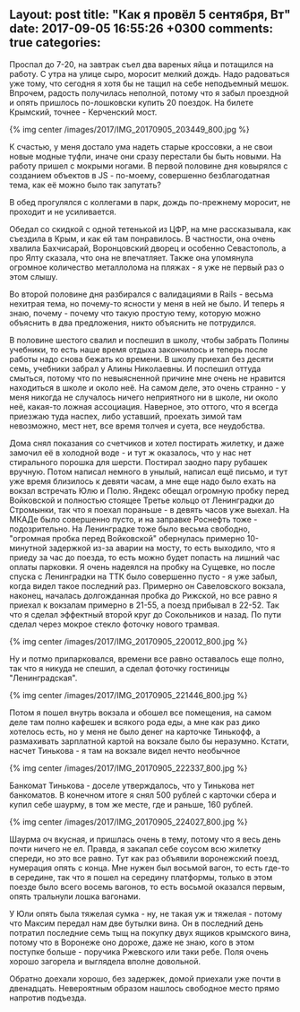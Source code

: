 Layout: post
title: "Как я провёл 5 сентября, Вт"
date: 2017-09-05 16:55:26 +0300
comments: true
categories: 
---
Проспал до 7-20, на завтрак съел два вареных яйца и потащился на работу. С утра на улице сыро, моросит мелкий дождь. Надо радоваться уже тому, что сегодня я хотя бы не тащил на себе неподъемный мешок. Впрочем, радость получилась неполной, потому что я забыл проездной и опять пришлось по-лошковски купить 20 поездок. На билете Крымский, точнее - Керченский мост.

{% img center /images/2017/IMG_20170905_203449_800.jpg %}

К счастью, у меня достало ума надеть старые кроссовки, а не свои новые модные туфли, иначе они сразу перестали бы быть новыми. На работу пришел с мокрыми ногами. В первой половине дня ковырялся с созданием объектов в JS - по-моему, совершенно безблагодатная тема, как её можно было так запутать?

В обед прогулялся с коллегами в парк, дождь по-прежнему моросит, не проходит и не усиливается.

Обедал со скидкой с одной тетенькой из ЦФР, на мне рассказывала, как съездила в Крым, и как ей там понравилось. В частности, она очень хвалила Бахчисарай, Воронцовский дворец и особенно Севастополь, а про Ялту сказала, что она не впечатляет. Также она упомянула огромное количество металлолома на пляжах - я уже не первый раз о этом слышу.  

Во второй половине дня разбирался с валидациями в Rails - весьма нехитрая тема, но почему-то ясности у меня в ней не было. И теперь я знаю, почему - почему что такую простую тему, которую можно объяснить в два предложения, никто объяснить не потрудился.

В половине шестого свалил и поспешил в школу, чтобы забрать Полины учебники, то есть наше время отдыха закончилось и теперь после работы надо снова бежать ко времени. В школу приехал без десяти семь, учебники забрал у Алины Николаевны. И поспешил оттуда смыться, потому что по невыясненной причине мне очень не нравится находиться в школе и около неё. На самом деле, это очень странно - у меня никогда не случалось ничего неприятного ни в школе, ни около неё, какая-то ложная ассоциация. Наверное, это оттого, что я всегда приезжаю туда наспех, либо уставший, проехать зимой там невозможно, мест нет, все время толчея и суета, все неудобства.

Дома снял показания со счетчиков и хотел постирать жилетку, и даже замочил её в холодной воде - и тут ж оказалось, что у нас нет стирального порошка для шерсти. Постирал заодно пару рубашек вручную. Потом написал немного в унылый, написал ещё письмо, и тут уже время близилось к девяти часам, а мне еще надо было ехать на вокзал встречать Юлю и Полю. Яндекс обещал огромную пробку перед Войковской и полностью стоящее Третье кольцо от Ленинградки до Стромынки, так что я поехал пораньше - в девять часов уже выехал. На МКАДе было совершенно пусто, и на заправке Роснефть тоже - подозрительно. На Ленинградке тоже было весьма свободно, "огромная пробка перед Войковской" обернулась примерно 10-минутной задержкой из-за аварии на мосту, то есть выходило, что я приеду за час до поезда, то есть можно будет попасть на лишний час оплаты парковки. Я очень надеялся на пробку на Сущевке, но после спуска с Ленинградки на ТТК было совершенно пусто - я уже забыл, когда видел такое последний раз. Примерно он Савеловского вокзала, наконец, началась долгожданная пробка до Рижской, но все равно я приехал к вокзалам примерно в 21-55, а поезд прибывал в 22-52. Так что я сделал эффектный второй круг до Сокольников и назад. По пути сделал через мокрое стекло фоточку нового трамвая.

{% img center /images/2017/IMG_20170905_220012_800.jpg %}

Ну и потмо припарковался, времени все равно оставалось еще полно, так что я никуда не спешил, а сделал фоточку гостиницы "Ленинградская".

{% img center /images/2017/IMG_20170905_221446_800.jpg %}

Потом я пошел внутрь вокзала и обошел все помещения, на самом деле там полно кафешек и всякого рода еды, а мне как раз дико хотелось есть, но у меня не было денег на карточке Тинькофф, а размахивать зарплатной картой на вокзале было бы неразумно. Кстати, насчет Тинькова - я там на вокзале видел нечто необычное

{% img center /images/2017/IMG_20170905_222337_800.jpg %}

Банкомат Тинькова - доселе утверждалось, что у Тинькова нет банкоматов. В конечном итоге я снял 500 рублей с карточки сбера и купил себе шаурму, в том же месте, где и раньше, 160 рублей.

{% img center /images/2017/IMG_20170905_224027_800.jpg %}

Шаурма оч вкусная, и пришлась очень в тему, потому что я весь день почти ничего не ел. Правда, я закапал себе соусом всю жилетку спереди, но это все равно. Тут как раз объявили воронежский поезд, нумерация опять с конца. Мнe нужен был восьмой вагон, то есть где-то в середине, так что я пошел на середину платформы, только в этом поезде было всего восемь вагонов, то есть восьмой оказался первым, опять тральнули лошка вагонами.

У Юли опять была тяжелая сумка - ну, не такая уж и тяжелая - потому что Максим передал нам две бутылки вина. Он в последний день потратил последние семь тыщ на покупку двух ящиков крымского вина, потому что в Воронеже оно дороже, даже не знаю, кого в этом поступке больше - поручика Ржевского или таки ребе. Поля очень хорошо загорела и выглядела вполне довольной.

Обратно доехали хорошо, без задержек, домой приехали уже почти в двенадцать. Невероятным образом нашлось свободное место прямо напротив подъезда.

 
